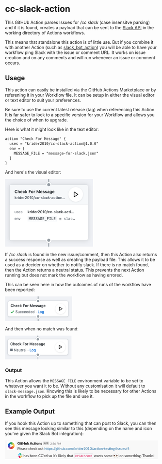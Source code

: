 # cc-slack-action

This GitHUb Action parses Issues for _/cc slack_ (case insensitve parsing) and if it is found, creates a payload that can be sent to the [Slack API](https://api.slack.com/methods/chat.postMessage) in the working directory of Actions workflows.

This means that standalone this action is of little use. But if you combine it with another Action (such as [slack_bot_action](https://github.com/krider2010/slack-bot-action)) you will be able to have your workflow ping Slack with the issue or comment URL. It works on issue creation and on any comments and will run whenever an issue or comment occurs.

## Usage

This action can easily be installed via the GitHub Actions Marketplace or by referening it in your Workflow file. It can be setup in either the visual editor or text editor to suit your preferences.

Be sure to use the current latest release (tag) when referencing this Action. It is far safer to lock to a specific version for your Workflow and allows you the choice of when to upgrade.

Here is what it might look like in the text editor:
```
action "Check For Message" {
  uses = "krider2010/cc-slack-action@1.0.0"
  env = {
    MESSAGE_FILE = "message-for-slack.json"
  }
}
```

And here's the visual editor:

![Visual Editor](visual-editor.png)

If _/cc slack_ is found in the new issue/comment, then this Action also returns a success response as well as creating the payload file. This allows it to be used as a decider on whether to notify slack. If there is no match found, then the Action returns a neutral status. This prevents the next Action running but does not mark the workflow as having errored.

This can be seen here in how the outcomes of runs of the workflow have been reported:

![Message Found](message-found.png)

And then when no match was found:

![Message Not Found](no-cc-found.png)

### Output

This Action allows the `MESSAGE_FILE` environment variable to be set to whatever you want it to be. Without any customisation it will default to `slack-message.json`. Knowing this is likely to be necessary for other Actions in the workflow to pick up the file and use it.

## Example Output

If you hook this Action up to something that can post to Slack, you can then see this message looking similar to this (depending on the name and icon you've given the Slack Bot integration):

![Slack Output](slack-output.png)
